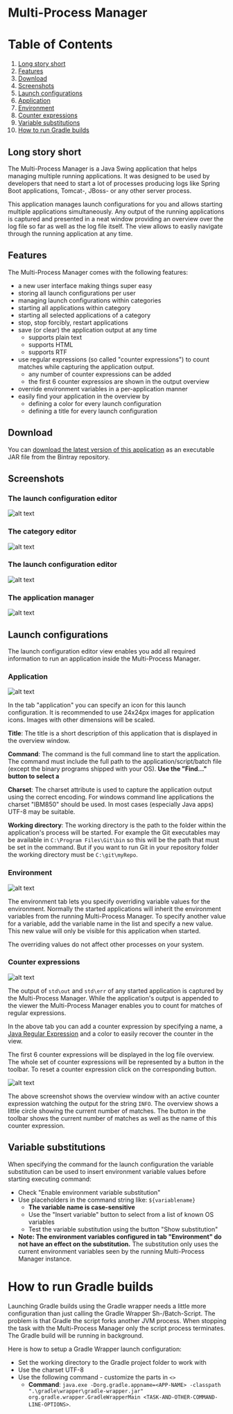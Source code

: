 # Multi-Process Manager

# Table of Contents
1. [Long story short](#long-story-short)
2. [Features](#features)
3. [Download](#download)
4. [Screenshots](#screenshots)
5. [Launch configurations](#launch-configurations)
6. [Application](#application)
7. [Environment](#environment)
8. [Counter expressions](#counter-expressions)
9. [Variable substitutions](#variable-substitutions)
10. [How to run Gradle builds](#how-to-run-gradle-builds)

## Long story short

The Multi-Process Manager is a Java Swing application that helps managing multiple running applications. It was designed to be used by developers that need to start a lot of processes producing logs like Spring Boot applications, Tomcat-, JBoss- or any other server process.

This application manages launch configurations for you and allows starting multiple applications simultaneously. Any output of the running applications is captured and presented in a neat window providing an overview over the log file so far as well as the log file itself. The view allows to easliy navigate through the running application at any time.

## Features

The Multi-Process Manager comes with the following features:
* a new user interface making things super easy
* storing all launch configurations per user
* managing launch configurations within categories
* starting all applications within category
* starting all selected applications of a category
* stop, stop forcibly, restart applications
* save (or clear) the application output at any time
	* supports plain text
	* supports HTML
	* supports RTF
* use regular expressions (so called "counter expressions") to count matches while capturing the application output.
	* any number of counter expressions can be added
	* the first 6 counter expressios are shown in the output overview
* override environment variables in a per-application manner
* easily find your application in the overview by
	* defining a color for every launch configuration
	* defining a title for every launch configuration

## Download

You can [download the latest version of this application](https://bintray.com/schuettec/maven/download_file?file_path=com%2Fgithub%2Fschuettec%2Fmultiprocman%2Fmultiprocman%2F1.0.3%2Fmultiprocman-1.0.3-jar-with-dependencies.jar) as an executable JAR file from the Bintray repository.


## Screenshots

### The launch configuration editor

![alt text](etc/screenshots/01.png)

### The category editor

![alt text](etc/screenshots/02.png)

### The launch configuration editor

![alt text](etc/screenshots/03.png)

### The application manager

![alt text](etc/screenshots/04.png)

## Launch configurations

The launch configuration editor view enables you add all required information to run an application inside the Multi-Process Manager.


### Application

![alt text](etc/screenshots/03.png)

In the tab "application" you can specify an icon for this launch configuration. It is recommended to use 24x24px images for application icons. Images with other dimensions will be scaled.

__Title__: The title is a short description of this application that is displayed in the overview window.

__Command__: The command is the full command line to start the application. The command must include the full path to the application/script/batch file (except the binary programs shipped with your OS). __Use the "Find..." button to select a__

__Charset__: The charset attribute is used to capture the application output using the correct encoding. For windows command line applications the charset "IBM850" should be used. In most cases (especially Java apps) UTF-8 may be suitable.

__Working directory__: The working directory is the path to the folder within the application's process will be started. For example the Git executables may be available in `C:\Program Files\Git\bin` so this will be the path that must be set in the command. But if you want to run Git in your repository folder the working directory must be `C:\git\myRepo`.

### Environment

![alt text](etc/screenshots/05.png)

The environment tab lets you specify overriding variable values for the environment. Normally the started applications will inherit the environment variables from the running Multi-Process Manager. To specify another value for a variable, add the variable name in the list and specify a new value. This new value will only be visible for this application when started.

The overriding values do not affect other processes on your system.

### Counter expressions

![alt text](etc/screenshots/06.png)

The output of `std\out` and `std\err` of any started application is captured by the Multi-Process Manager. While the application's output is appended to the viewer the Multi-Process Manager enables you to count for matches of regular expressions.

In the above tab you can add a counter expression by specifying a name, a [Java Regular Expression](https://docs.oracle.com/javase/9/docs/api/java/util/regex/Pattern.html) and a color to easily recover the counter in the view.

The first 6 counter expressions will be displayed in the log file overview. The whole set of counter expressions will be represented by a button in the toolbar. To reset a counter expression click on the corresponding button.

![alt text](etc/screenshots/07.png)

The above screenshot shows the overview window with an active counter expression watching the output for the string `INFO`. The overview shows a little circle showing the current number of matches. The button in the toolbar shows the current number of matches as well as the name of this counter expression.

## Variable substitutions
When specifying the command for the launch configuration the variable substitution can be used to insert environment variable values before starting executing command:
* Check "Enable environment variable substitution"
* Use placeholders in the command string like: `${variablename}`
	* __The variable name is case-sensitive__
	* Use the "Insert variable" button to select from a list of known OS variables
	* Test the variable substitution using the button "Show substitution"
* __Note: The environment variables configured in tab "Environment" do not have an effect on the substitution.__ The substitution only uses the current environment variables seen by the running Multi-Process Manager instance.

# How to run Gradle builds

Launching Gradle builds using the Gradle wrapper needs a little more configuration than just calling the Gradle Wrapper Sh-/Batch-Script. The problem is that Gradle the script forks another JVM process. When stopping the task with the Multi-Process Manager only the script process terminates. The Gradle build will be running in background.

Here is how to setup a Gradle Wrapper launch configuration:
* Set the working directory to the Gradle project folder to work with
* Use the charset UTF-8
* Use the following command - customize the parts in `<>`
  * __Command__: `java.exe -Dorg.gradle.appname=<APP-NAME> -classpath ".\gradle\wrapper\gradle-wrapper.jar"  org.gradle.wrapper.GradleWrapperMain <TASK-AND-OTHER-COMMAND-LINE-OPTIONS>`.


